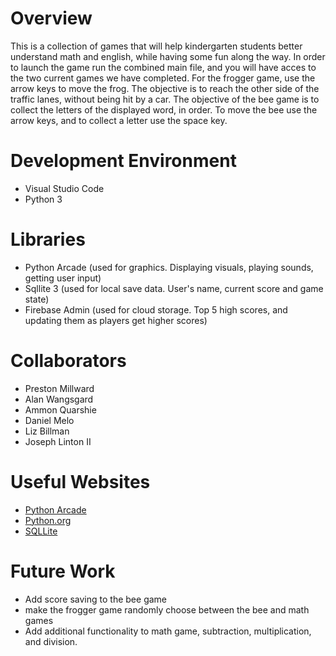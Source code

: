 # Overview

This is a collection of games that will help kindergarten students better understand math and english, while having some fun along the way. In order to launch the game run the combined main file, and you will have acces to the two current games we have completed. For the frogger game, use the arrow keys to move the frog. The objective is to reach the other side of the traffic lanes, without being hit by a car. The objective of the bee game is to collect the letters of the displayed word, in order. To move the bee use the arrow keys, and to collect a letter use the space key.

# Development Environment

* Visual Studio Code
* Python 3

# Libraries
* Python Arcade (used for graphics. Displaying visuals, playing sounds, getting user input)
* Sqllite 3 (used for local save data. User's name, current score and game state)
* Firebase Admin (used for cloud storage. Top 5 high scores, and updating them as players get higher scores)

# Collaborators

* Preston Millward
* Alan Wangsgard
* Ammon Quarshie
* Daniel Melo
* Liz Billman
* Joseph Linton II 

# Useful Websites

* [Python Arcade](https://api.arcade.academy/en/latest/)
* [Python.org](https://www.python.org/)
* [SQLLite](https://docs.python.org/3/library/sqlite3.html)

# Future Work

* Add score saving to the bee game
* make the frogger game randomly choose between the bee and math games
* Add additional functionality to math game, subtraction, multiplication, and division.
